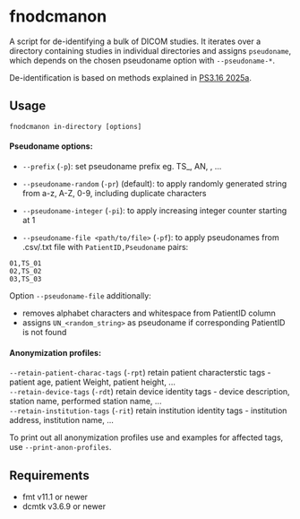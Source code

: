 # fnodcmanon
A script for de-identifying a bulk of DICOM studies. It iterates over a directory containing studies in 
individual directories and assigns `pseudoname`, which depends on the chosen pseudoname option with `--pseudoname-*`.

De-identification is based on methods explained in [PS3.16 2025a](https://dicom.nema.org/medical/dicom/current/output/chtml/part16/chapter_D.html#DCM_113100). 

## Usage
```
fnodcmanon in-directory [options]
```
#### Pseudoname options:
* `--prefix` (`-p`): set pseudoname prefix eg. TS_, AN, , ...  

* `--pseudoname-random` (`-pr`) (default): to apply randomly generated string from a-z, A-Z, 0-9, including duplicate characters  
* `--pseudoname-integer` (`-pi`): to apply increasing integer counter starting at 1  
* `--pseudoname-file <path/to/file>` (`-pf`): to apply pseudonames from .csv/.txt file with `PatientID,Pseudoname` pairs:
```
01,TS_01
02,TS_02
03,TS_03
```

Option `--pseudoname-file` additionally:
* removes alphabet characters and whitespace from PatientID column
* assigns `UN_<random_string>` as pseudoname if corresponding PatientID is not found

#### Anonymization profiles:
`--retain-patient-charac-tags` (`-rpt`) retain patient characterstic tags - patient age, patient Weight, patient height, ...  
`--retain-device-tags` (`-rdt`) retain device identity tags - device description, station name, performed station name, ...  
`--retain-institution-tags` (`-rit`) retain institution identity tags - institution address, institution name, ...  

To print out all anonymization profiles use and examples for affected tags, use `--print-anon-profiles`.



## Requirements
* fmt v11.1 or newer
* dcmtk v3.6.9 or newer